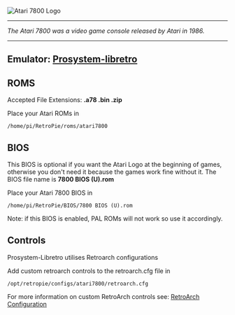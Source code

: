![Atari 7800 Logo](http://atarihq.com/danb/images/Atari_7800_logo.png)
***
_The Atari 7800 was a video game console released by Atari in 1986._
***
## Emulator: [Prosystem-libretro](https://github.com/libretro/prosystem-libretro)

## ROMS
Accepted File Extensions: **.a78 .bin .zip**

Place your Atari ROMs in 
```
/home/pi/RetroPie/roms/atari7800
```

## BIOS 
This BIOS is optional if you want the Atari Logo at the beginning of games, otherwise you don't need it because the games work fine without it. The BIOS file name is **7800 BIOS (U).rom**

Place your Atari 7800 BIOS in
```
/home/pi/RetroPie/BIOS/7800 BIOS (U).rom
```
Note: if this BIOS is enabled, PAL ROMs will not work so use it accordingly.

## Controls

Prosystem-Libretro utilises Retroarch configurations

Add custom retroarch controls to the retroarch.cfg file in
```shell
/opt/retropie/configs/atari7800/retroarch.cfg
```
For more information on custom RetroArch controls see: [RetroArch Configuration](https://github.com/petrockblog/RetroPie-Setup/wiki/RetroArch-Configuration)